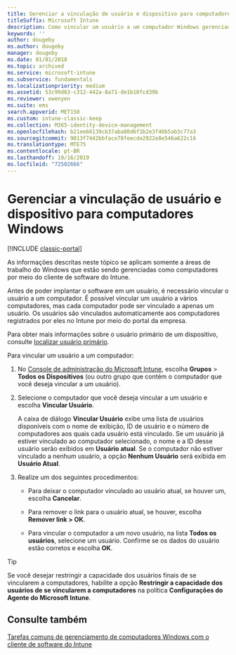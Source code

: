 ```yaml
---
title: Gerenciar a vinculação de usuário e dispositivo para computadores Windows
titleSuffix: Microsoft Intune
description: Como vincular um usuário a um computador Windows gerenciado pelo Intune.
keywords: ''
author: dougeby
ms.author: dougeby
manager: dougeby
ms.date: 01/01/2018
ms.topic: archived
ms.service: microsoft-intune
ms.subservice: fundamentals
ms.localizationpriority: medium
ms.assetid: 53c99d63-c312-442a-8a71-de1b10fcd39b
ms.reviewer: owenyen
ms.suite: ems
search.appverid: MET150
ms.custom: intune-classic-keep
ms.collection: M365-identity-device-management
ms.openlocfilehash: b21ee66139cb37aba80d6f1b2e3f40b5ab3c77a3
ms.sourcegitcommit: 9013f7442bbface78feecde2922e8e546a622c16
ms.translationtype: MTE75
ms.contentlocale: pt-BR
ms.lasthandoff: 10/16/2019
ms.locfileid: "72502666"
---
```

# <a name="manage-user-device-linking-for-windows-pcs"></a>Gerenciar a vinculação de usuário e dispositivo para computadores Windows

[!INCLUDE [classic-portal](../includes/classic-portal.md)]

As informações descritas neste tópico se aplicam somente a áreas de trabalho do Windows que estão sendo gerenciadas como computadores por meio do cliente de software do Intune. 

Antes de poder implantar o software em um usuário, é necessário vincular o usuário a um computador. É possível vincular um usuário a vários computadores, mas cada computador pode ser vinculado a apenas um usuário. Os usuários são vinculados automaticamente aos computadores registrados por eles no Intune por meio do portal da empresa.

Para obter mais informações sobre o usuário primário de um dispositivo, consulte [localizar usuário primário](../remote-actions/find-primary-user.md).

Para vincular um usuário a um computador:

1. No [Console de administração do Microsoft Intune](https://manage.microsoft.com/), escolha **Grupos** &gt; **Todos os Dispositivos** (ou outro grupo que contém o computador que você deseja vincular a um usuário).

2. Selecione o computador que você deseja vincular a um usuário e escolha **Vincular Usuário**.

   A caixa de diálogo **Vincular Usuário** exibe uma lista de usuários disponíveis com o nome de exibição, ID de usuário e o número de computadores aos quais cada usuário está vinculado. Se um usuário já estiver vinculado ao computador selecionado, o nome e a ID desse usuário serão exibidos em **Usuário atual**. Se o computador não estiver vinculado a nenhum usuário, a opção **Nenhum Usuário** será exibida em **Usuário Atual**.

3. Realize um dos seguintes procedimentos:

   - Para deixar o computador vinculado ao usuário atual, se houver um, escolha **Cancelar**.

   - Para remover o link para o usuário atual, se houver, escolha <strong>Remover link **&gt;** OK</strong>.

   - Para vincular o computador a um novo usuário, na lista **Todos os usuários**, selecione um usuário. Confirme se os dados do usuário estão corretos e escolha **OK**.

> [!TIP]
> Se você desejar restringir a capacidade dos usuários finais de se vincularem a computadores, habilite a opção **Restringir a capacidade dos usuários de se vincularem a computadores** na política **Configurações do Agente do Microsoft Intune**.

## <a name="see-also"></a>Consulte também

[Tarefas comuns de gerenciamento de computadores Windows com o cliente de software do Intune](common-windows-pc-management-tasks-with-the-microsoft-intune-computer-client.md)
